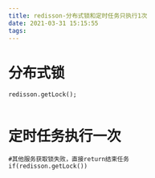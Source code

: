 ```yaml
---
title: redisson-分布式锁和定时任务只执行1次
date: 2021-03-31 15:15:55
tags:
---
```




# 分布式锁

```
redisson.getLock();


```



# 定时任务执行一次

```
#其他服务获取锁失败，直接return结束任务
if(redisson.getLock())
```

